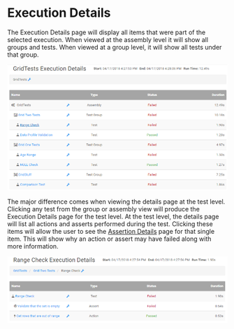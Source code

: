 ﻿# Execution Details

The Execution Details page will display all items that were part of the selected execution. When viewed at the assembly level
it will show all groups and tests. When viewed at a group level, it will show all tests under that group.

![execution details assembly](images/executionDetailsAssembly.png)

The major difference comes when viewing the details page at the test level. Clicking any test from the group or assembly view will produce the Execution Details page
for the test level. At the test level, the details page will list all actions and asserts performed during the test. Clicking these items will allow the user to see
the [Assertion Details](assertionDetails.md) page for that single item. This will show why an action or assert may have failed along with more information. 

![execution details test](images/executionDetailsTest.png)